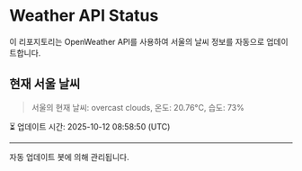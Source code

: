 
# Weather API Status

이 리포지토리는 OpenWeather API를 사용하여 서울의 날씨 정보를 자동으로 업데이트합니다.

## 현재 서울 날씨
> 서울의 현재 날씨: overcast clouds, 온도: 20.76°C, 습도: 73%

⏳ 업데이트 시간: 2025-10-12 08:58:50 (UTC)

---
자동 업데이트 봇에 의해 관리됩니다.
